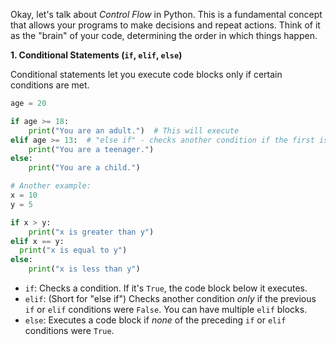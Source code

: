 Okay, let's talk about *Control Flow* in Python.  This is a fundamental concept that allows your programs to make decisions and repeat actions.  Think of it as the "brain" of your code, determining the order in which things happen.

**1. Conditional Statements (`if`, `elif`, `else`)**

Conditional statements let you execute code blocks only if certain conditions are met.

```python
age = 20

if age >= 18:
    print("You are an adult.")  # This will execute
elif age >= 13:  # "else if" - checks another condition if the first is false
    print("You are a teenager.")
else:
    print("You are a child.")

# Another example:
x = 10
y = 5

if x > y:
    print("x is greater than y")
elif x == y:
  print("x is equal to y")
else:
    print("x is less than y")


```

*   `if`: Checks a condition. If it's `True`, the code block below it executes.
*   `elif`:  (Short for "else if") Checks another condition *only* if the previous `if` or `elif` conditions were `False`. You can have multiple `elif` blocks.
*   `else`:  Executes a code block if *none* of the preceding `if` or `elif` conditions were `True`.

